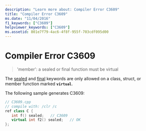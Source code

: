 ```yaml
---
description: "Learn more about: Compiler Error C3609"
title: "Compiler Error C3609"
ms.date: "11/04/2016"
f1_keywords: ["C3609"]
helpviewer_keywords: ["C3609"]
ms.assetid: 801e7f79-4ac6-4f8f-955f-703cdf095d00
---
```

# Compiler Error C3609

> 'member': a sealed or final function must be virtual

The [sealed](../../extensions/sealed-cpp-component-extensions.md) and [final](../../cpp/final-specifier.md) keywords are only allowed on a class, struct, or member function marked **`virtual`**.

The following sample generates C3609:

```cpp
// C3609.cpp
// compile with: /clr /c
ref class C {
   int f() sealed;   // C3609
   virtual int f2() sealed;   // OK
};
```
